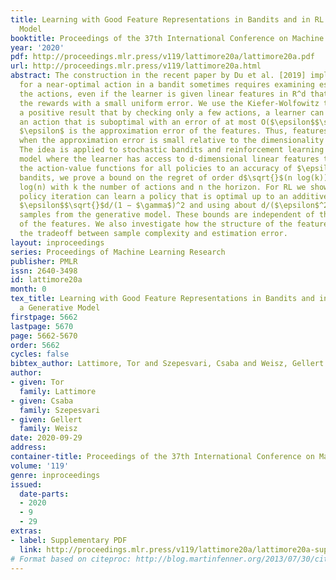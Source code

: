```yaml
---
title: Learning with Good Feature Representations in Bandits and in RL with a Generative
  Model
booktitle: Proceedings of the 37th International Conference on Machine Learning
year: '2020'
pdf: http://proceedings.mlr.press/v119/lattimore20a/lattimore20a.pdf
url: http://proceedings.mlr.press/v119/lattimore20a.html
abstract: The construction in the recent paper by Du et al. [2019] implies that searching
  for a near-optimal action in a bandit sometimes requires examining essentially all
  the actions, even if the learner is given linear features in R^d that approximate
  the rewards with a small uniform error. We use the Kiefer-Wolfowitz theorem to prove
  a positive result that by checking only a few actions, a learner can always find
  an action that is suboptimal with an error of at most O($\epsilon$$\sqrt{}$d) where
  $\epsilon$ is the approximation error of the features. Thus, features are useful
  when the approximation error is small relative to the dimensionality of the features.
  The idea is applied to stochastic bandits and reinforcement learning with a generative
  model where the learner has access to d-dimensional linear features that approximate
  the action-value functions for all policies to an accuracy of $\epsilon$. For linear
  bandits, we prove a bound on the regret of order d$\sqrt{}$(n log(k)) + $\epsilon$n$\sqrt{}$d
  log(n) with k the number of actions and n the horizon. For RL we show that approximate
  policy iteration can learn a policy that is optimal up to an additive error of order
  $\epsilon$$\sqrt{}$d/(1 − $\gamma$)^2 and using about d/($\epsilon$^2(1 − $\gamma$)^4)
  samples from the generative model. These bounds are independent of the finer details
  of the features. We also investigate how the structure of the feature set impacts
  the tradeoff between sample complexity and estimation error.
layout: inproceedings
series: Proceedings of Machine Learning Research
publisher: PMLR
issn: 2640-3498
id: lattimore20a
month: 0
tex_title: Learning with Good Feature Representations in Bandits and in {RL} with
  a Generative Model
firstpage: 5662
lastpage: 5670
page: 5662-5670
order: 5662
cycles: false
bibtex_author: Lattimore, Tor and Szepesvari, Csaba and Weisz, Gellert
author:
- given: Tor
  family: Lattimore
- given: Csaba
  family: Szepesvari
- given: Gellert
  family: Weisz
date: 2020-09-29
address: 
container-title: Proceedings of the 37th International Conference on Machine Learning
volume: '119'
genre: inproceedings
issued:
  date-parts:
  - 2020
  - 9
  - 29
extras:
- label: Supplementary PDF
  link: http://proceedings.mlr.press/v119/lattimore20a/lattimore20a-supp.pdf
# Format based on citeproc: http://blog.martinfenner.org/2013/07/30/citeproc-yaml-for-bibliographies/
---
```

